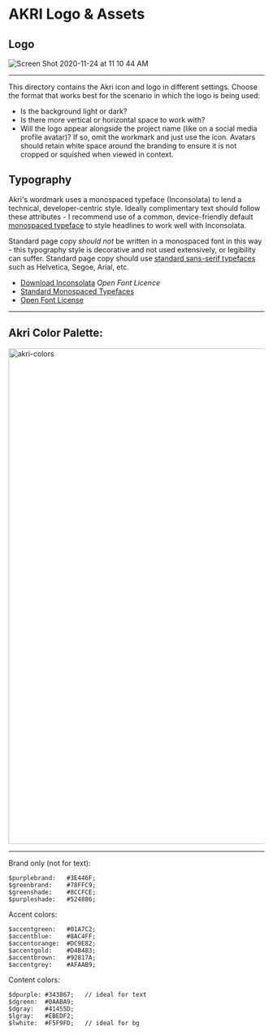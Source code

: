 # AKRI Logo & Assets


## Logo

![Screen Shot 2020-11-24 at 11 10 44 AM](https://user-images.githubusercontent.com/686194/104776503-0c842b80-572f-11eb-8c69-a74df6d3d3f3.png)


---

This directory contains the Akri icon and logo in different settings. Choose the format that works best for the scenario in which the logo is being used:

* Is the background light or dark?
* Is there more vertical or horizontal space to work with?
* Will the logo appear alongside the project name (like on a social media profile avatar)? If so, omit the workmark and just use the icon. Avatars should retain white space around the branding to ensure it is not cropped or squished when viewed in context. 

## Typography

Akri's wordmark uses a monospaced typeface (Inconsolata) to lend a technical, developer-centric style. Ideally complimentary text should follow these attributes - I recommend use of a common, device-friendly default [monospaced typeface](https://en.wikipedia.org/wiki/List_of_monospaced_typefaces) to style headlines to work well with Inconsolata.

Standard page copy *should not* be written in a monospaced font in this way - this typography style is decorative and not used extensively, or legibility can suffer. Standard page copy should use [standard sans-serif typefaces](https://fontsarena.com/blog/operating-systems-default-sans-serif-fonts/) such as Helvetica, Segoe, Arial, etc.

* [Download Inconsolata](https://fonts.google.com/specimen/Inconsolata) _Open Font Licence_  
* [Standard Monospaced Typefaces](https://www.cssfontstack.com/)  
* [Open Font License](https://scripts.sil.org/cms/scripts/page.php?site_id=nrsi&id=OFL)  

---

## Akri Color Palette:

<img width="977" alt="akri-colors" src="https://user-images.githubusercontent.com/686194/100138031-4842f900-2e42-11eb-839e-0d8daeeb142c.png">

---

Brand only (not for text):

```
$purplebrand:   #3E446F;
$greenbrand:    #78FFC9;
$greenshade:    #8CCFCE;
$purpleshade:   #524886;
```

Accent colors:

```
$accentgreen:   #01A7C2;
$accentblue:    #8AC4FF;
$accentorange:  #DC9E82;
$accentgold:    #D4B483;
$accentbrown:   #92817A;
$accentgrey:    #AFAAB9;
```

Content colors:

```
$dpurple: #343867;   // ideal for text
$dgreen:  #0AABA9;
$dgray:   #41455D;
$lgray:   #EBEDF2;
$lwhite:  #F5F9FD;   // ideal for bg
```
